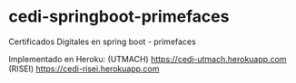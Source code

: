 # cedi-springboot-primefaces
Certificados Digitales en spring boot - primefaces

Implementado en Heroku:
(UTMACH) https://cedi-utmach.herokuapp.com
(RISEI) https://cedi-risei.herokuapp.com
